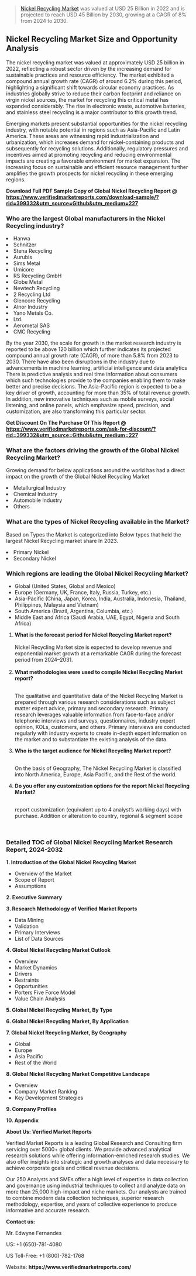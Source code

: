 <blockquote><p><p><a href="https://www.verifiedmarketreports.com/download-sample/?rid=399332&utm_source=Github&utm_medium=227" target="_blank">Nickel Recycling Market</a> was valued at USD 25 Billion in 2022 and is projected to reach USD 45 Billion by 2030, growing at a CAGR of 8% from 2024 to 2030.</p></blockquote><p><h2>Nickel Recycling Market Size and Opportunity Analysis</h2><p>The nickel recycling market was valued at approximately USD 25 billion in 2022, reflecting a robust sector driven by the increasing demand for sustainable practices and resource efficiency. The market exhibited a compound annual growth rate (CAGR) of around 6.2% during this period, highlighting a significant shift towards circular economy practices. As industries globally strive to reduce their carbon footprint and reliance on virgin nickel sources, the market for recycling this critical metal has expanded considerably. The rise in electronic waste, automotive batteries, and stainless steel recycling is a major contributor to this growth trend.</p><p>Emerging markets present substantial opportunities for the nickel recycling industry, with notable potential in regions such as Asia-Pacific and Latin America. These areas are witnessing rapid industrialization and urbanization, which increases demand for nickel-containing products and subsequently for recycling solutions. Additionally, regulatory pressures and incentives aimed at promoting recycling and reducing environmental impacts are creating a favorable environment for market expansion. The increasing focus on sustainable and efficient resource management further amplifies the growth prospects for nickel recycling in these emerging regions.</p></p><p class=""><strong>Download Full PDF Sample Copy of Global Nickel Recycling Report @ <a href="https://www.verifiedmarketreports.com/download-sample/?rid=399332&amp;utm_source=Github&amp;utm_medium=227" target="_blank">https://www.verifiedmarketreports.com/download-sample/?rid=399332&amp;utm_source=Github&amp;utm_medium=227</a></strong></p><h3 id="" class="">Who are the largest Global manufacturers in the Nickel Recycling industry?</h3><p><li>Hanwa</li><li> Schnitzer</li><li> Stena Recycling</li><li> Aurubis</li><li> Sims Metal</li><li> Umicore</li><li> RS Recycling GmbH</li><li> Globe Metal</li><li> Newtech Recycling</li><li> 2 Recycling Ltd</li><li> Glencore Recycling</li><li> Alnor Industry</li><li> Yano Metals Co.</li><li> Ltd.</li><li> Aerometal SAS</li><li> CMC Recycling</li></p><div class=""><div class="" dir="" data-message-author-role="" data-message-id="" data-message-model-slug=""><div class=""><div class=""><div class=""><div class="" dir="" data-message-author-role="" data-message-id="" data-message-model-slug=""><div class=""><div class=""><p>By the year 2030, the scale for growth in the market research industry is reported to be above 120 billion which further indicates its projected compound annual growth rate (CAGR), of more than 5.8% from 2023 to 2030. There have also been disruptions in the industry due to advancements in machine learning, artificial intelligence and data analytics There is predictive analysis and real time information about consumers which such technologies provide to the companies enabling them to make better and precise decisions. The Asia-Pacific region is expected to be a key driver of growth, accounting for more than 35% of total revenue growth. In addition, new innovative techniques such as mobile surveys, social listening, and online panels, which emphasize speed, precision, and customization, are also transforming this particular sector.</p><p><strong>Get Discount On The Purchase Of This Report @&nbsp; <a href="https://www.verifiedmarketreports.com/ask-for-discount/?rid=399332&amp;utm_source=Github&amp;utm_medium=227" target="_blank">https://www.verifiedmarketreports.com/ask-for-discount/?rid=399332&amp;utm_source=Github&amp;utm_medium=227</a></strong></p></div></div></div></div></div></div></div></div><h3 id="" class="">What are the factors driving the growth of the Global Nickel Recycling Market?</h3><p id="" class="">Growing demand for below applications around the world has had a direct impact on the growth of the Global Nickel Recycling Market</p><p id="" class=""><li>Metallurgical Industry</li><li> Chemical Industry</li><li> Automobile Industry</li><li> Others</li></p><h3 id="" class="">What are the types of Nickel Recycling available in the Market?</h3><p id="" class="">Based on Types the Market is categorized into Below types that held the largest Nickel Recycling market share In 2023.</p><p id="" class=""><li>Primary Nickel</li><li> Secondary Nickel</li></p><h3 id="" class="">Which regions are leading the Global Nickel Recycling Market?</h3><ul><li>Global (United States, Global and Mexico)</li><li>Europe (Germany, UK, France, Italy, Russia, Turkey, etc.)</li><li>Asia-Pacific (China, Japan, Korea, India, Australia, Indonesia, Thailand, Philippines, Malaysia and Vietnam)</li><li>South America (Brazil, Argentina, Columbia, etc.)</li><li>Middle East and Africa (Saudi Arabia, UAE, Egypt, Nigeria and South Africa)</li></ul><p><ol><li><strong>What is the forecast period for Nickel Recycling Market report?<br /></strong><br /><span data-sheets-root="1" data-sheets-value="{&quot;1&quot;:2,&quot;2&quot;:&quot;XXXX size is expected to develop revenue and exponential market growth at a remarkable CAGR during the forecast period from 2024&ndash;2030.&quot;}" data-sheets-userformat="{&quot;2&quot;:12674,&quot;4&quot;:{&quot;1&quot;:2,&quot;2&quot;:16776960},&quot;10&quot;:2,&quot;11&quot;:0,&quot;15&quot;:&quot;Arial&quot;,&quot;16&quot;:12}">Nickel Recycling Market size is expected to develop revenue and exponential market growth at a remarkable CAGR during the forecast period from 2024&ndash;2031.</span><br /><br /></li><li><strong>What methodologies were used to compile Nickel Recycling Market report?<br /><br /></strong><p>The qualitative and quantitative data of the&nbsp;Nickel Recycling Market is prepared through various research considerations such as subject matter expert advice, primary and secondary research. Primary research leverages valuable information from face-to-face and/or telephonic interviews and surveys, questionnaires, industry expert opinion, KOLs, customers, and others. Primary interviews are conducted regularly with industry experts to create in-depth expert information on the market and to substantiate the existing analysis of the data.&nbsp;</p></li><li><strong>Who is the target audience for Nickel Recycling Market report?<br /><br /></strong><p>On the basis of Geography, The&nbsp;Nickel Recycling Market is classified into North America, Europe, Asia Pacific, and the Rest of the world.</p></li><li><strong>Do you offer any customization options for the report Nickel Recycling Market?<br /><br /></strong><p>report customization (equivalent up to 4 analyst&rsquo;s working days) with purchase. Addition or alteration to country, regional &amp; segment scope</p><p>&nbsp;</p></li></ol></p><h3 id="" class="">Detailed TOC of Global Nickel Recycling Market Research Report, 2024-2032</h3><p id="" class=""><strong>1. Introduction of the Global Nickel Recycling Market</strong></p><ul><li>Overview of the Market</li><li>Scope of Report</li><li>Assumptions</li></ul><p id="" class=""><strong>2. Executive Summary</strong></p><p id="" class=""><strong>3. Research Methodology of&nbsp;Verified Market Reports</strong></p><ul><li>Data Mining</li><li>Validation</li><li>Primary Interviews</li><li>List of Data Sources</li></ul><p id="" class=""><strong>4. Global Nickel Recycling Market Outlook</strong></p><ul><li>Overview</li><li>Market Dynamics</li><li>Drivers</li><li>Restraints</li><li>Opportunities</li><li>Porters Five Force Model</li><li>Value Chain Analysis</li></ul><p id="" class=""><strong>5. Global Nickel Recycling Market, By&nbsp;Type</strong></p><p id="" class=""><strong>6. Global Nickel Recycling Market, By Application</strong></p><p id="" class=""><strong>7. Global Nickel Recycling Market, By Geography</strong></p><ul><li>Global</li><li>Europe</li><li>Asia Pacific</li><li>Rest of the World</li></ul><p id="" class=""><strong>8. Global Nickel Recycling Market Competitive Landscape</strong></p><ul><li>Overview</li><li>Company Market Ranking</li><li>Key Development Strategies</li></ul><p id="" class=""><strong>9. Company Profiles</strong></p><p id="" class=""><strong>10. Appendix</strong></p><p id="" class=""><strong>About Us: Verified Market Reports</strong></p><p id="" class="">Verified Market Reports is a leading Global Research and Consulting firm servicing over 5000+ global clients. We provide advanced analytical research solutions while offering information-enriched research studies. We also offer insights into strategic and growth analyses and data necessary to achieve corporate goals and critical revenue decisions.</p><p id="" class="">Our 250 Analysts and SMEs offer a high level of expertise in data collection and governance using industrial techniques to collect and analyze data on more than 25,000 high-impact and niche markets. Our analysts are trained to combine modern data collection techniques, superior research methodology, expertise, and years of collective experience to produce informative and accurate research.</p><p id="" class=""><strong>Contact us:</strong></p><p id="" class="">Mr. Edwyne Fernandes</p><p id="" class="">US: +1 (650)-781-4080</p><p id="" class="">US Toll-Free: +1 (800)-782-1768</p><p id="" class="">Website: <a target="" data-test-app-aware-link=""><strong>https://www.verifiedmarketreports.com/</strong></a></p>

